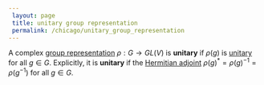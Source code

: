 ```yaml
---
 layout: page
 title: unitary group representation
 permalink: /chicago/unitary_group_representation
---
```

A complex [group representation](https://mathgloss.github.io/MathGloss/chicago/group_representation) $\rho: G\to GL(V)$ is **unitary** if $\rho(g)$ is [unitary](https://mathgloss.github.io/MathGloss/chicago/unitary_group) for all $g\in G$.  Explicitly, it is **unitary** if the [Hermitian adjoint](https://mathgloss.github.io/MathGloss/chicago/adjoint_of_a_linear_transformation) $\rho(g)^* =  \rho(g)^{-1} = \rho(g^{-1})$ for all $g\in G$. 